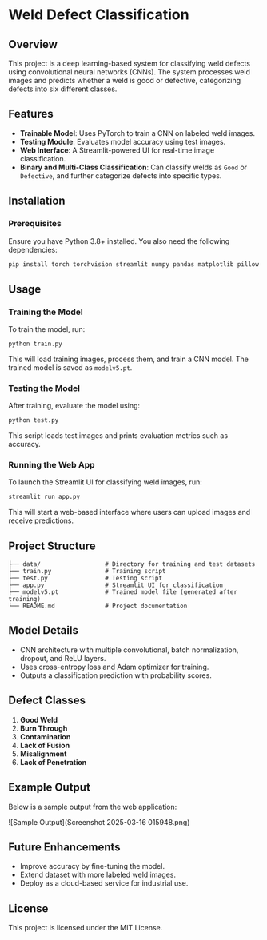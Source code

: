 # Weld Defect Classification

## Overview
This project is a deep learning-based system for classifying weld defects using convolutional neural networks (CNNs). The system processes weld images and predicts whether a weld is good or defective, categorizing defects into six different classes.

## Features
- **Trainable Model**: Uses PyTorch to train a CNN on labeled weld images.
- **Testing Module**: Evaluates model accuracy using test images.
- **Web Interface**: A Streamlit-powered UI for real-time image classification.
- **Binary and Multi-Class Classification**: Can classify welds as `Good` or `Defective`, and further categorize defects into specific types.

## Installation
### Prerequisites
Ensure you have Python 3.8+ installed. You also need the following dependencies:
```sh
pip install torch torchvision streamlit numpy pandas matplotlib pillow
```

## Usage

### Training the Model
To train the model, run:
```sh
python train.py
```
This will load training images, process them, and train a CNN model. The trained model is saved as `modelv5.pt`.

### Testing the Model
After training, evaluate the model using:
```sh
python test.py
```
This script loads test images and prints evaluation metrics such as accuracy.

### Running the Web App
To launch the Streamlit UI for classifying weld images, run:
```sh
streamlit run app.py
```
This will start a web-based interface where users can upload images and receive predictions.

## Project Structure
```
├── data/                  # Directory for training and test datasets
├── train.py               # Training script
├── test.py                # Testing script
├── app.py                 # Streamlit UI for classification
├── modelv5.pt             # Trained model file (generated after training)
└── README.md              # Project documentation
```

## Model Details
- CNN architecture with multiple convolutional, batch normalization, dropout, and ReLU layers.
- Uses cross-entropy loss and Adam optimizer for training.
- Outputs a classification prediction with probability scores.

## Defect Classes
1. **Good Weld**
2. **Burn Through**
3. **Contamination**
4. **Lack of Fusion**
5. **Misalignment**
6. **Lack of Penetration**

## Example Output
Below is a sample output from the web application:

![Sample Output](Screenshot 2025-03-16 015948.png)

## Future Enhancements
- Improve accuracy by fine-tuning the model.
- Extend dataset with more labeled weld images.
- Deploy as a cloud-based service for industrial use.

## License
This project is licensed under the MIT License.

